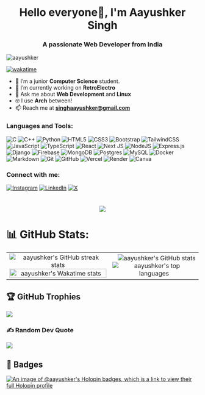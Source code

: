 <h1 align="center">Hello everyone👋, I'm Aayushker Singh</h1>
<h3 align="center">A passionate <strong>Web Developer</strong> from India</h3>

<p align="left"> <img src="https://komarev.com/ghpvc/?username=aayushker&label=Profile%20views&color=0e75b6&style=flat" alt="aayushker" /> </p>
<!-- <img align="right" src="https://github.com/aayushker/aayushker/assets/134710667/9612c2dc-0b10-4605-add9-37f51044adfc" alt="aayushker" width="50%"/> -->

[![wakatime](https://wakatime.com/badge/user/018dccea-572d-4bff-b35f-74753ebb999c.svg)](https://wakatime.com/@018dccea-572d-4bff-b35f-74753ebb999c)
<!-- <p align="left"> <a href="https://twitter.com/aayushker" target="blank"><img src="https://img.shields.io/twitter/follow/aayushker?logo=twitter&style=for-the-badge" alt="aayushker" /></a> </p> -->

- 🌱 I’m a junior **Computer Science** student.
- 🔭 I’m currently working on **RetroElectro**
- 💬 Ask me about **Web Development** and **Linux**
- 🤓 I use **Arch** between!
- 📫 Reach me at **singhaayushker@gmail.com**
<!-- - ⚡ I'm currently learning **Django** and **Next.js**. -->

<h3 align="left">Languages and Tools:</h3>
<div align="left">
  
![C](https://img.shields.io/badge/c-%2300599C.svg?style=for-the-badge&logo=c&logoColor=white) 
![C++](https://img.shields.io/badge/c++-%2300599C.svg?style=for-the-badge&logo=c%2B%2B&logoColor=white) 
![Python](https://img.shields.io/badge/python-3670A0?style=for-the-badge&logo=python&logoColor=ffdd54) 
![HTML5](https://img.shields.io/badge/html5-%23E34F26.svg?style=for-the-badge&logo=html5&logoColor=white) 
![CSS3](https://img.shields.io/badge/css3-%231572B6.svg?style=for-the-badge&logo=css3&logoColor=white) 
![Bootstrap](https://img.shields.io/badge/bootstrap-%238511FA.svg?style=for-the-badge&logo=bootstrap&logoColor=white) 
![TailwindCSS](https://img.shields.io/badge/tailwindcss-%2338B2AC.svg?style=for-the-badge&logo=tailwind-css&logoColor=white) 
![JavaScript](https://img.shields.io/badge/javascript-%23323330.svg?style=for-the-badge&logo=javascript&logoColor=%23F7DF1E) 
![TypeScript](https://img.shields.io/badge/typescript-%23007ACC.svg?style=for-the-badge&logo=typescript&logoColor=white) 
![React](https://img.shields.io/badge/react-%2320232a.svg?style=for-the-badge&logo=react&logoColor=%2361DAFB) 
![Next JS](https://img.shields.io/badge/Next-black?style=for-the-badge&logo=next.js&logoColor=white) 
![NodeJS](https://img.shields.io/badge/node.js-6DA55F?style=for-the-badge&logo=node.js&logoColor=white) 
![Express.js](https://img.shields.io/badge/express.js-%23404d59.svg?style=for-the-badge&logo=express&logoColor=%2361DAFB) 
![Django](https://img.shields.io/badge/django-%23092E20.svg?style=for-the-badge&logo=django&logoColor=white) 
![Firebase](https://img.shields.io/badge/firebase-a08021?style=for-the-badge&logo=firebase&logoColor=ffcd34) 
![MongoDB](https://img.shields.io/badge/MongoDB-%234ea94b.svg?style=for-the-badge&logo=mongodb&logoColor=white) 
![Postgres](https://img.shields.io/badge/postgres-%23316192.svg?style=for-the-badge&logo=postgresql&logoColor=white) 
![MySQL](https://img.shields.io/badge/mysql-4479A1.svg?style=for-the-badge&logo=mysql&logoColor=white) 
![Docker](https://img.shields.io/badge/docker-%230db7ed.svg?style=for-the-badge&logo=docker&logoColor=white)
![Markdown](https://img.shields.io/badge/markdown-%23000000.svg?style=for-the-badge&logo=markdown&logoColor=white) 
![Git](https://img.shields.io/badge/git-%23F05033.svg?style=for-the-badge&logo=git&logoColor=white) 
![GitHub](https://img.shields.io/badge/github-%23121011.svg?style=for-the-badge&logo=github&logoColor=white) 
![Vercel](https://img.shields.io/badge/vercel-%23000000.svg?style=for-the-badge&logo=vercel&logoColor=white) 
![Render](https://img.shields.io/badge/Render-%46E3B7.svg?style=for-the-badge&logo=render&logoColor=white) 
![Canva](https://img.shields.io/badge/Canva-%2300C4CC.svg?style=for-the-badge&logo=Canva&logoColor=white) 

</div>

<h3 align="left">Connect with me:</h3>
<p align="left">
  
[![Instagram](https://img.shields.io/badge/Instagram-%23E4405F.svg?logo=Instagram&logoColor=white)](https://instagram.com/https://www.instagram.com/aayushkers/) [![LinkedIn](https://img.shields.io/badge/LinkedIn-%230077B5.svg?logo=linkedin&logoColor=white)](https://linkedin.com/in/https://www.linkedin.com/in/aayushker) [![X](https://img.shields.io/badge/X-black.svg?logo=X&logoColor=white)](https://x.com/https://twitter.com/aayushker) 

<!-- <a href="https://www.facebook.com/aayushker/" target="blank"><img align="center" src="https://raw.githubusercontent.com/rahuldkjain/github-profile-readme-generator/master/src/images/icons/Social/facebook.svg" alt="https://www.facebook.com/aayushker/" height="30" width="40" /></a> -->
<!-- <a href="https://www.youtube.com/@aayushker" target="blank"><img align="center" src="https://raw.githubusercontent.com/rahuldkjain/github-profile-readme-generator/master/src/images/icons/Social/youtube.svg" alt="aayushker singh" height="30" width="40" /></a>
<a href="https://www.codechef.com/users/aayushkers" target="blank"><img align="center" src="https://cdn.jsdelivr.net/npm/simple-icons@3.1.0/icons/codechef.svg" alt="aayushker" height="30" width="40" /></a>
<a href="https://www.hackerrank.com/profile/CSEAI22A_0006" target="blank"><img align="center" src="https://raw.githubusercontent.com/rahuldkjain/github-profile-readme-generator/master/src/images/icons/Social/hackerrank.svg" alt="@aayushker" height="30" width="40" /></a>
<a href="https://www.leetcode.com/aayushker" target="blank"><img align="center" src="https://raw.githubusercontent.com/rahuldkjain/github-profile-readme-generator/master/src/images/icons/Social/leet-code.svg" alt="aayushker" height="30" width="40" /></a> -->

</p>

###
<h1 align="center">
  <a href="https://git.io/typing-svg">
    <img src="https://readme-typing-svg.herokuapp.com/?lines=console.log(%22Hello&nbsp;World!%22);print(%22Hello&nbsp;World!%22);printf(%22Hello&nbsp;World!%22);fmt.Println(%22Hello&nbsp;World!%22);println!(%22Hello&nbsp:World!%22);cout%20%3C%3C%20%22Hello&nbsp:World!%22&center=true&size=18&width=550">
  </a>
</h1>

<!--
# 📊 GitHub Stats:
<div align='left'>
![](https://github-readme-streak-stats.herokuapp.com/?user=aayushker&theme=radical&hide_border=false)<br/>
![](https://github-readme-stats.vercel.app/api?username=aayushker&theme=radical&hide_border=false&include_all_commits=false&count_private=false)<br>
![](https://github-readme-stats.vercel.app/api/top-langs/?username=aayushker&theme=radical&hide_border=false&include_all_commits=false&count_private=false&layout=compact)<br>
</div>
--> 

# 📊 GitHub Stats:
<table style="border: none; border-collapse: collapse; border-spacing: 0;">
  <tr>
    <td align="left" style="border: none;">
      <div align="center">
        <img src="https://github-readme-streak-stats.herokuapp.com/?user=aayushker&theme=radical&hide_border=true" alt="aayushker's GitHub streak stats"/><br/>      
        <a href="https://wakatime.com/@aayushker">
        <img src="https://github-readme-stats.vercel.app/api/wakatime?username=aayushker&theme=gotham&hide_border=true&layout=compact&hide_title=true&langs_count=8&range=all_time" alt="aayushker's Wakatime stats" width="100%"/>
      </a>
      </div>
    </td>
    <td align="right" style="border: none;">
 <img src="https://github-readme-stats.vercel.app/api?username=aayushker&theme=radical&hide_border=true&include_all_commits=false&count_private=false" alt="aayushker's GitHub stats"/><br/>
      <div align="center">
        <img src="https://github-readme-stats.vercel.app/api/top-langs/?username=aayushker&theme=radical&hide_border=true&include_all_commits=false&count_private=false&layout=compact" alt="aayushker's top languages"/>
      </div>
    </td>
  </tr>
</table>


## 🏆 GitHub Trophies
![](https://github-profile-trophy.vercel.app/?username=aayushker&theme=dracula&no-frame=false&no-bg=false&margin-w=4)

### ✍️ Random Dev Quote
![](https://quotes-github-readme.vercel.app/api?type=horizontal&theme=radical)

## 🏅 Badges
[![An image of @aayushker's Holopin badges, which is a link to view their full Holopin profile](https://holopin.me/aayushker)](https://holopin.io/@aayushker)
